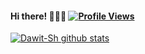 #### Hi there! 👑🍻🐧  [![Profile Views](https://gpvc.arturio.dev/Dawit-Sh)](https://github.com/Dawit-Sh)




[![Dawit-Sh github stats](https://github-readme-stats.vercel.app/api?username=Dawit-Sh&include_all_commits=true&count_private=true&show_icons=true&line_height=20&title_color=FFFFFF&icon_color=FFFFFF&text_color=FFFFFF&bg_color=0D1117)](https://github.com/Dawit-Sh/github-readme-stats)
